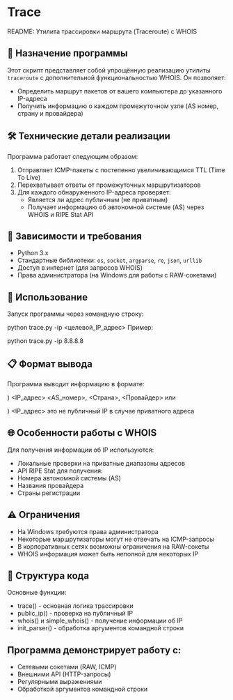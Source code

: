 # Trace

README: Утилита трассировки маршрута (Traceroute) с WHOIS

## 📌 Назначение программы

Этот скрипт представляет собой упрощённую реализацию утилиты `traceroute` с дополнительной функциональностью WHOIS. Он позволяет:

- Определить маршрут пакетов от вашего компьютера до указанного IP-адреса
- Получить информацию о каждом промежуточном узле (AS номер, страну и провайдера)

## 🛠 Технические детали реализации

Программа работает следующим образом:

1. Отправляет ICMP-пакеты с постепенно увеличивающимся TTL (Time To Live)
2. Перехватывает ответы от промежуточных маршрутизаторов
3. Для каждого обнаруженного IP-адреса проверяет:
   - Является ли адрес публичным (не приватным)
   - Получает информацию об автономной системе (AS) через WHOIS и RIPE Stat API

## 🔧 Зависимости и требования

- Python 3.x
- Стандартные библиотеки: `os`, `socket`, `argparse`, `re`, `json`, `urllib`
- Доступ в интернет (для запросов WHOIS)
- Права администратора (на Windows для работы с RAW-сокетами)

## 🚀 Использование

Запуск программы через командную строку:

python trace.py -ip <целевой_IP_адрес>
Пример:

python trace.py -ip 8.8.8.8

## 📋 Формат вывода
Программа выводит информацию в формате:

<TTL>)   <IP_адрес>   <AS_номер>, <Страна>, <Провайдер>
или

<TTL>)   <IP_адрес> это не публичный IP
в случае приватного адреса

## 🌐 Особенности работы с WHOIS

Для получения информации об IP используются:
- Локальные проверки на приватные диапазоны адресов
- API RIPE Stat для получения:
- Номера автономной системы (AS)
- Названия провайдера
- Страны регистрации

## ⚠️ Ограничения

- На Windows требуются права администратора
- Некоторые маршрутизаторы могут не отвечать на ICMP-запросы
- В корпоративных сетях возможны ограничения на RAW-сокеты
- WHOIS информация может быть неполной для некоторых IP

## 📄 Структура кода

Основные функции:
- trace() - основная логика трассировки
- public_ip() - проверка на публичный IP
- whois() и simple_whois() - получение информации об IP
- init_parser() - обработка аргументов командной строки

## Программа демонстрирует работу с:

- Сетевыми сокетами (RAW, ICMP)
- Внешними API (HTTP-запросы)
- Регулярными выражениями
- Обработкой аргументов командной строки
